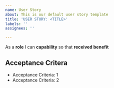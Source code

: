 ```yaml
---
name: User Story
about: This is our default user story template
title: 'USER STORY: <TITLE>'
labels: ''
assignees: ''

---
```


As a **role** I can **capability** so that **received benefit**

  ## Acceptance Critera
  
  * Acceptance Criteria: 1
  * Acceptance Criteria: 2
